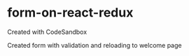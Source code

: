 # form-on-react-redux
Created with CodeSandbox

Created form with validation and reloading to welcome page
